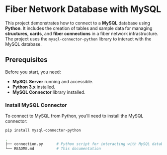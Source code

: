 # Fiber Network Database with MySQL

This project demonstrates how to connect to a **MySQL** database using **Python**. It includes the creation of tables and sample data for managing **structures**, **cards**, and **fiber connections** in a fiber network infrastructure. The project uses the `mysql-connector-python` library to interact with the MySQL database.

## Prerequisites

Before you start, you need:

- **MySQL Server** running and accessible.
- **Python 3.x** installed.
- **MySQL Connector** library installed.

### Install MySQL Connector

To connect to MySQL from Python, you'll need to install the MySQL connector:

```bash
pip install mysql-connector-python

.
├── connection.py      # Python script for interacting with MySQL database
└── README.md          # This documentation